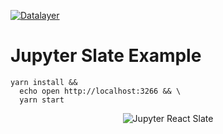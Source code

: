 [![Datalayer](https://assets.datalayer.design/datalayer-25.svg)](https://datalayer.io)

# Jupyter Slate Example

```base
yarn install &&
  echo open http://localhost:3266 && \
  yarn start
```

<div align="center" style="text-align: center">
  <img alt="Jupyter React Slate" src="https://datalayer-jupyter-examples.s3.amazonaws.com/jupyter-react-slate.gif" />
</div>
